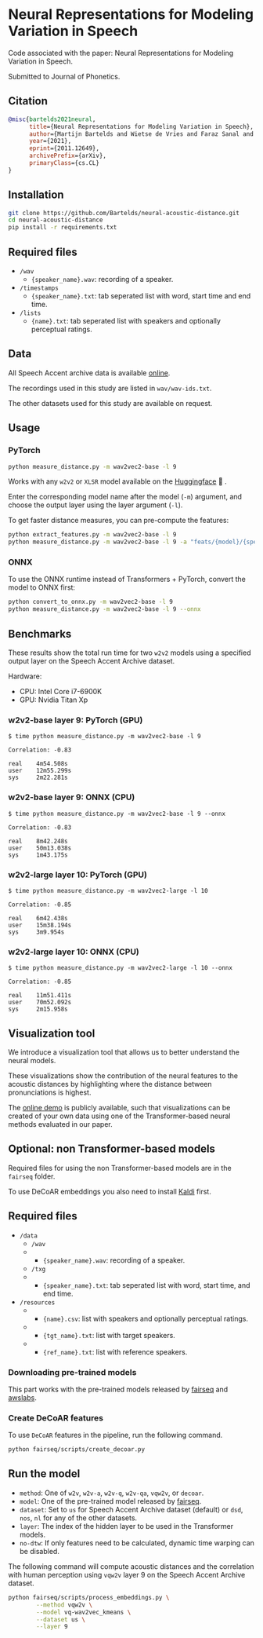 # Neural Representations for Modeling Variation in Speech
Code associated with the paper: Neural Representations for Modeling Variation in Speech.

Submitted to Journal of Phonetics.

## Citation

```bibtex
@misc{bartelds2021neural,
      title={Neural Representations for Modeling Variation in Speech}, 
      author={Martijn Bartelds and Wietse de Vries and Faraz Sanal and Caitlin Richter and Mark Liberman and Martijn Wieling},
      year={2021},
      eprint={2011.12649},
      archivePrefix={arXiv},
      primaryClass={cs.CL}
}
```

## Installation

```bash
git clone https://github.com/Bartelds/neural-acoustic-distance.git
cd neural-acoustic-distance
pip install -r requirements.txt
```

## Required files
 - `/wav`
   - `{speaker_name}.wav`: recording of a speaker.
 - `/timestamps`
   - `{speaker_name}.txt`: tab seperated list with word, start time and end time.
 - `/lists`
   - `{name}.txt`: tab seperated list with speakers and optionally perceptual ratings.

## Data

All Speech Accent archive data is available [online](https://accent.gmu.edu/).

The recordings used in this study are listed in `wav/wav-ids.txt`.

The other datasets used for this study are available on request.

## Usage

### PyTorch

```bash
python measure_distance.py -m wav2vec2-base -l 9
```

Works with any `w2v2` or `XLSR` model available on the [Huggingface](https://huggingface.co/models?search=wav2vec2) 🤗 .

Enter the corresponding model name after the model (`-m`) argument, and choose the output layer using the layer argument (`-l`).

To get faster distance measures, you can pre-compute the features:

```bash
python extract_features.py -m wav2vec2-base -l 9
python measure_distance.py -m wav2vec2-base -l 9 -a "feats/{model}/{speaker}/layer-{layer}.npy"
```

### ONNX
To use the ONNX runtime instead of Transformers + PyTorch, convert the model to ONNX first:

```bash
python convert_to_onnx.py -m wav2vec2-base -l 9
python measure_distance.py -m wav2vec2-base -l 9 --onnx
```

## Benchmarks
These results show the total run time for two `w2v2` models using a specified output layer on the Speech Accent Archive dataset.

Hardware:
 - CPU: Intel Core i7-6900K
 - GPU: Nvidia Titan Xp

### w2v2-base layer 9: PyTorch (GPU)
```
$ time python measure_distance.py -m wav2vec2-base -l 9

Correlation: -0.83

real    4m54.508s
user    12m55.299s
sys     2m22.281s
```

### w2v2-base layer 9: ONNX (CPU)
```
$ time python measure_distance.py -m wav2vec2-base -l 9 --onnx

Correlation: -0.83

real    8m42.248s
user    50m13.038s
sys     1m43.175s
```

### w2v2-large layer 10: PyTorch (GPU)
```
$ time python measure_distance.py -m wav2vec2-large -l 10

Correlation: -0.85

real    6m42.438s
user    15m38.194s
sys     3m9.954s
```

### w2v2-large layer 10: ONNX (CPU)
```
$ time python measure_distance.py -m wav2vec2-large -l 10 --onnx

Correlation: -0.85

real    11m51.411s
user    70m52.092s
sys     2m15.958s
```

## Visualization tool
We introduce a visualization tool that allows us to better understand the neural models. 

These visualizations show the contribution of the neural features to the acoustic distances by highlighting where the distance between pronunciations is highest.

The [online demo](https://colab.research.google.com/drive/193xTirkkgwzK9pDeYBPiQ0ehnVPJrtNn) is publicly available, such that visualizations can be created of your own data using one of the Transformer-based neural methods evaluated in our paper.

## Optional: non Transformer-based models
Required files for using the non Transformer-based models are in the `fairseq` folder.

To use DeCoAR embeddings you also need to install [Kaldi](https://github.com/kaldi-asr/kaldi) first.

## Required files
 - `/data`
   - `/wav`
   - - `{speaker_name}.wav`: recording of a speaker.
   - `/txg`
   - - `{speaker_name}.txt`: tab seperated list with word, start time, and end time.
 - `/resources`
   - - `{name}.csv`: list with speakers and optionally perceptual ratings.
   - - `{tgt_name}.txt`: list with target speakers.
   - - `{ref_name}.txt`: list with reference speakers.

### Downloading pre-trained models

This part works with the pre-trained models released by [fairseq](https://github.com/pytorch/fairseq/blob/master/examples/wav2vec/README.md) and [awslabs](https://github.com/awslabs/speech-representations).

### Create DeCoAR features

To use `DeCoAR` features in the pipeline, run the following command.

```bash
python fairseq/scripts/create_decoar.py
```

## Run the model

 - `method`: One of `w2v`, `w2v-a`, `w2v-q`, `w2v-qa`, `vqw2v`, or `decoar`.
 - `model`: One of the pre-trained model released by [fairseq](https://github.com/pytorch/fairseq/blob/master/examples/wav2vec/README.md).
 - `dataset`: Set to `us` for Speech Accent Archive dataset (default) or `dsd`, `nos`, `nl` for any of the other datasets.
 - `layer`: The index of the hidden layer to be used in the Transformer models.
 - `no-dtw`: If only features need to be calculated, dynamic time warping can be disabled.

The following command will compute acoustic distances and the correlation with human perception using `vqw2v` layer 9 on the Speech Accent Archive dataset.

```bash
python fairseq/scripts/process_embeddings.py \
        --method vqw2v \
        --model vq-wav2vec_kmeans \
        --dataset us \
        --layer 9
```
